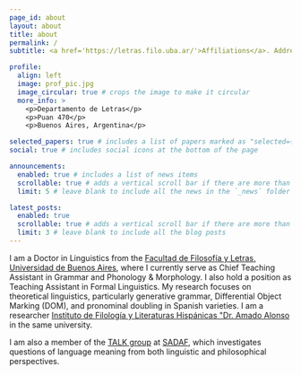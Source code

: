 ```yaml
---
page_id: about
layout: about
title: about
permalink: /
subtitle: <a href='https://letras.filo.uba.ar/'>Affiliations</a>. Address. Contacts. Motto. Etc.

profile:
  align: left
  image: prof_pic.jpg
  image_circular: true # crops the image to make it circular
  more_info: >
    <p>Departamento de Letras</p>
    <p>Puan 470</p>
    <p>Buenos Aires, Argentina</p>

selected_papers: true # includes a list of papers marked as "selected={true}"
social: true # includes social icons at the bottom of the page

announcements:
  enabled: true # includes a list of news items
  scrollable: true # adds a vertical scroll bar if there are more than 3 news items
  limit: 5 # leave blank to include all the news in the `_news` folder

latest_posts:
  enabled: true
  scrollable: true # adds a vertical scroll bar if there are more than 3 new posts items
  limit: 3 # leave blank to include all the blog posts
---
```


I am a Doctor in Linguistics from the [Facultad de Filosofía y Letras, Universidad de Buenos Aires](https://letras.filo.uba.ar/), where I currently serve as Chief Teaching Assistant in Grammar and Phonology & Morphology. I also hold a position as Teaching Assistant in Formal Linguistics. My research focuses on theoretical linguistics, particularly generative grammar, Differential Object Marking (DOM), and pronominal doubling in Spanish varieties. I am a researcher [Instituto de Filología y Literaturas Hispánicas "Dr. Amado Alonso](https://iflh.institutos.filo.uba.ar/) in the same university. 

I am also a member of the [TALK group](https://talk-group.org/) at [SADAF](https://www.sadaf.org.ar/en/), which investigates questions of language meaning from both linguistic and philosophical perspectives.